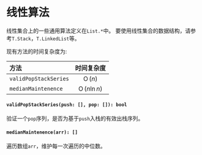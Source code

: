 <a name="list"></a>
# 线性算法
线性集合上的一些通用算法定义在`List.*`中。
要使用线性集合的数据结构，请参考`T.Stack`，`T.LinkedList`等。

现有方法的时间复杂度为:

方法 | 时间复杂度
:----|:---:
`validPopStackSeries` | $\operatorname{O}(n)$
`medianMaintenence` | $\operatorname{O}(n \ln n)$

#### `validPopStackSeries(push: [], pop: []): bool`
验证一个`pop`序列，是否为基于`push`入栈的有效出栈序列。
#### `medianMaintenence(arr): []`
遍历数组`arr`，维护每一次遍历的中位数。

<!--[Back to top](#list)-->
